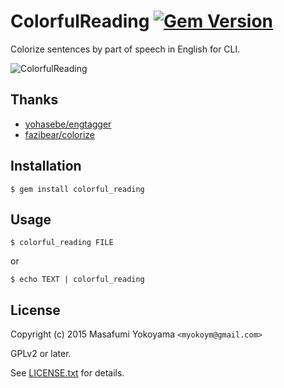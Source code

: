 # ColorfulReading [![Gem Version](https://badge.fury.io/rb/colorful_reading.svg)](http://badge.fury.io/rb/colorful_reading)

Colorize sentences by part of speech in English for CLI.

![ColorfulReading](http://myokoym.net/public/colorful_reading.png)

## Thanks

* [yohasebe/engtagger](https://github.com/yohasebe/engtagger)
* [fazibear/colorize](https://github.com/fazibear/colorize)

## Installation

    $ gem install colorful_reading

## Usage

    $ colorful_reading FILE

or

    $ echo TEXT | colorful_reading

## License

Copyright (c) 2015 Masafumi Yokoyama `<myokoym@gmail.com>`

GPLv2 or later.

See [LICENSE.txt](https://github.com/myokoym/colorful_reading/blob/master/LICENSE.txt) for details.
